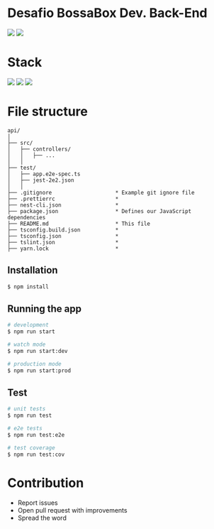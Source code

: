 # Desafio BossaBox Dev. Back-End

![](https://img.shields.io/badge/node-success-brightgreen.svg)
![](https://img.shields.io/badge/test-success-brightgreen.svg)

# Stack

![](https://img.shields.io/badge/node_12-✓-blue.svg)
![](https://img.shields.io/badge/express-✓-blue.svg)
![](https://img.shields.io/badge//@nestjs-✓-blue.svg)

# File structure

```
api/
│
├── src/
│   ├── controllers/
│   │   ├── ...
│   │
├── test/
│   ├── app.e2e-spec.ts
│   ├── jest-2e2.json
│   │
├── .gitignore                    * Example git ignore file
├── .prettierrc                   * 
├── nest-cli.json                 * 
├── package.json                  * Defines our JavaScript dependencies
├── README.md                     * This file
├── tsconfig.build.json           * 
├── tsconfig.json                 * 
├── tslint.json                   * 
├── yarn.lock                     *  
```

## Installation

```bash
$ npm install
```

## Running the app

```bash
# development
$ npm run start

# watch mode
$ npm run start:dev

# production mode
$ npm run start:prod
```

## Test

```bash
# unit tests
$ npm run test

# e2e tests
$ npm run test:e2e

# test coverage
$ npm run test:cov
```

# Contribution

- Report issues
- Open pull request with improvements
- Spread the word